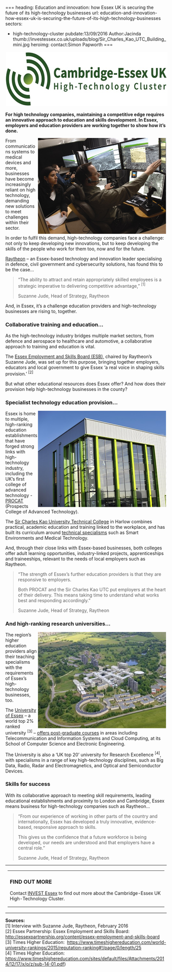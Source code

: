 ===
heading: Education and innovation: how Essex UK is securing the future of its high-technology businesses
url: education-and-innovation-how-essex-uk-is-securing-the-future-of-its-high-technology-businesses
sectors:
  - high-technology-cluster 
pubdate:13/09/2016
Author:Jacinda
thumb://investessex.co.uk/uploads/blog/Sir_Charles_Kao_UTC_Building_mini.jpg
heroimg:
contact:Simon Papworth
===
<p><img alt='Cambridge-Essex UK High Tech cluster' src='../uploads/blog/CEUHTC_icon_landscape_600.jpg' style='width: 600px; height: 170px; margin-left: 2px; margin-right: 2px;'/></p><p><strong>For high technology companies, maintaining a competitive edge requires an innovative approach to education and skills development. In Essex, employers and education providers are working together to show how it’s done.</strong></p><p><img alt='Raytheon' src='../uploads/blog/Raytheon_Diversity_Image_at_Demo_Center_700.jpg' style='width: 400px; height: 299px; margin-left: 2px; margin-right: 2px; float: right;'/>From communications systems to medical devices and more, businesses have become increasingly reliant on high technology, demanding new solutions to meet challenges within their sector.</p><p>In order to fulfil this demand, high-technology companies face a challenge: not only to keep developing new innovations, but to keep developing the skills of the people who work for them too, now and for the future.</p><p><a href='http://www.raytheon.co.uk/' target='_blank'>Raytheon</a> – an Essex-based technology and innovation leader specialising in defence, civil government and cybersecurity solutions, has found this to be the case... </p><blockquote><p>“The ability to attract and retain appropriately skilled employees is a strategic imperative to delivering competitive advantage,” <sup>[1]</sup></p><p>Suzanne Jude, Head of Strategy, Raytheon</p></blockquote><p>And, in Essex, it’s a challenge education providers and high-technology businesses are rising to, together.</p><h3>Collaborative training and education…</h3><p>As the high-technology industry bridges multiple market sectors, from defence and aerospace to healthcare and automotive, a collaborative approach to training and education is vital.</p><p>The <a href='http://essexpartnership.org/content/essex-employment-and-skills-board' target='_blank'>Essex Employment and Skills Board (ESB),</a> chaired by Raytheon’s Suzanne Jude, was set up for this purpose, bringing together employers, educators and local government to give Essex ‘a real voice in shaping skills provision.’ <sup>[2]</sup></p><p>But what other educational resources does Essex offer? And how does their provision help high-technology businesses in the county?</p><h3>Specialist technology education provision…</h3><p><img alt='Sir Charles Kao University Technical College' src='../uploads/blog/Sir_Charles_Kao_UTC_Building_400.jpg' style='width: 400px; height: 300px; margin-left: 2px; margin-right: 2px; float: right;'/>Essex is home to multiple, high-ranking education establishments that have forged strong links with high-technology industry, including the UK’s first college of advanced technology - <a href='http://www.procat.ac.uk/' target='_blank'>PROCAT</a> (Prospects College of Advanced Technology).</p><p>The <a href='http://www.sircharleskaoutc.com/' target='_blank'>Sir Charles Kao University Technical College</a> in Harlow combines practical, academic education and training linked to the workplace, and has built its curriculum around <a href='http://www.sircharleskaoutc.com/about/specialisms/' target='_blank'>technical specialisms</a> such as Smart Environments and Medical Technology.</p><p>And, through their close links with Essex-based businesses, both colleges offer adult learning opportunities, industry-linked projects, apprenticeships and traineeships, relevant to the needs of local employers such as Raytheon.</p><blockquote><p>“The strength of Essex’s further education providers is that they are responsive to employers.</p><p>Both PROCAT and the Sir Charles Kao UTC put employers at the heart of their delivery. This means taking time to understand what works best and responding accordingly.”</p><p>Suzanne Jude, Head of Strategy, Raytheon</p></blockquote><h3>And high-ranking research universities…</h3><p><img alt='University of Essex ' src='../uploads/blog/Uni_of_essex_400.jpg' style='width: 400px; height: 300px; margin-left: 2px; margin-right: 2px; float: right;'/>The region’s higher education providers align their teaching specialisms with the requirements of Essex’s high-technology businesses, too.</p><p>The <a href='http://www.essex.ac.uk/' target='_blank'>University of Essex</a> – a world top 2% ranked university <sup>[3]</sup> – <a href='http://www.essex.ac.uk/study/pg/masters/default.aspx' target='_blank'>offers post-graduate courses</a> in areas including Telecommunication and Information Systems and Cloud Computing, at its School of Computer Science and Electronic Engineering.</p><p>The University is also a ‘UK top 20’ university for Research Excellence <sup>[4]</sup>, with specialisms in a range of key high-technology disciplines, such as Big Data, Radio, Radar and Electromagnetics, and Optical and Semiconductor Devices.</p><h3>Skills for success</h3><p>With its collaborative approach to meeting skill requirements, leading educational establishments and proximity to London and Cambridge, Essex means business for high-technology companies such as Raytheon...</p><blockquote><p>“From our experience of working in other parts of the country and internationally, Essex has developed a truly innovative, evidence-based, responsive approach to skills. </p><p>This gives us the confidence that a future workforce is being developed, our needs are understood and that employers have a central role.”</p><p>Suzanne Jude, Head of Strategy, Raytheon</p></blockquote><table cellpadding='0' cellspacing='0'><tbody><tr><td height='80'><table cellpadding='0' cellspacing='0' width='100%'><tbody><tr><td><h3>FIND OUT MORE</h3><p>Contact <a href='../index.html' target='_blank'>INVEST Essex</a> to find out more about the Cambridge-Essex UK High-Technology Cluster.</p></td></tr></tbody></table></td></tr></tbody></table><p><strong>Sources:</strong><br/>[1] Interview with Suzanne Jude, Raytheon, February 2016<br/>[2] Essex Partnership: Essex Employment and Skills Board: <a href='http://essexpartnership.org/content/essex-employment-and-skills-board'>http://essexpartnership.org/content/essex-employment-and-skills-board</a><br/>[3] Times Higher Education:  <a href='https://www.timeshighereducation.com/world-university-rankings/2015/reputation-ranking#!/page/0/length/25'>https://www.timeshighereducation.com/world-university-rankings/2015/reputation-ranking#!/page/0/length/25</a><br/>[4] Times Higher Education: <a href='https://www.timeshighereducation.com/sites/default/files/Attachments/2014/12/17/x/o/z/sub-14-01.pdf'>https://www.timeshighereducation.com/sites/default/files/Attachments/2014/12/17/x/o/z/sub-14-01.pdf</a>) </p>